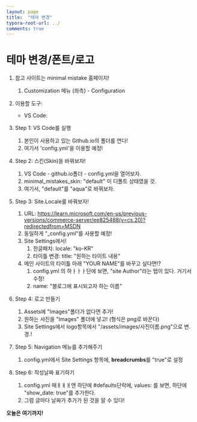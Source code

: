 ```yaml
---
layout: page
title:  "테마 변경"
typora-root-url: ../
comments: true
---
```


# 테마 변경/폰트/로고



1. 참고 사이트는 minimal mistake 홈페이지!
   1. Customization 메뉴 (좌측) - Configuration

2. 이용할 도구:
   * VS Code: 
3. Step 1: VS Code를 실행
   1. 본인이 사용하고 있는 Github.io의 폴더를 연다!
   2. 여기서 'config.yml'을 이용할 예정!
4. Step 2: 스킨(Skin)을 바꿔보자!
   1. VS Code - github.io폴더 - config.yml을 열어보자.
   2. minimal_mistakes_skin: "default" 이 디폴트 상태였을 것.
   3. 여기서, "default"를 "aqua"로 바꿔보자. 
5. Step 3: Site.Locale를 바꿔보자! 
   1. URL: https://learn.microsoft.com/en-us/previous-versions/commerce-server/ee825488(v=cs.20)?redirectedfrom=MSDN
   2. 동일하게 "_config.yml"를 사용할 예정!
   3. Site Settings에서!
      1. 한글패치: locale:  "ko-KR"
      2. 타이틀 변경: title: "원하는 타이트 내용"
   4. 메인 사이트의 타이틀 아래 "YOUR NAME"를 바꾸고 싶다면!?
      1. config.yml 의 하ㅏㅏㅏ단에 보면, "site Author"라는 탭이 있다. 거기서 수정!
      2. name: "블로그에 표시되고자 하는 이름"
6. Step 4: 로고 만들기
   1. Assets에 "Images"폴더가 없다면 추가!
   2. 원하는 사진을 "Images" 폴더에 넣고! (형식은 png로 바꾼다)
   3. Site Settings에서 logo항목에서 "/assets/images/사진이름.png"으로 변.경.!
7. Step 5: Navigation 메뉴를 추가해주기
   1. config.yml에서 Site Settings 항목에, **breadcrumbs**를 "true"로 설정

8. Step 6: 작성날짜 표기하기
   1. config.yml 매ㅐㅐㅐ앤 하단에 #defaults단락에, values: 를 보면, 하단에 "show_date: true"를 추가한다. 
   2. 그럼 글마다 날짜가 추가가 된 것을 알 수 있다! 

**오늘은 여기까지!** 

